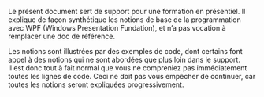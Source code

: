 Le présent document sert de support pour une formation en présentiel. Il explique de façon synthétique les notions de base de la programmation avec WPF (Windows Presentation Fundation), et n’a pas vocation à remplacer une doc de référence.

Les notions sont illustrées par des exemples de code, dont certains font appel à des notions qui ne sont abordées que plus loin dans le support.  
Il est donc tout à fait normal que vous ne compreniez pas immédiatement toutes les lignes de code. Ceci ne doit pas vous empêcher de continuer, car toutes les notions seront expliquées progressivement.
